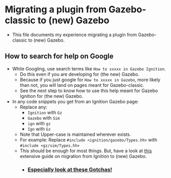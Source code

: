 # Migrating a plugin from Gazebo-classic to (new) Gazebo
- This file documents my experience migrating a plugin from Gazebo-classic to (new) Gazebo.

## How to search for help on Google
- While Googling, use search terms like `How to xxxxx in Gazebo Ignition`.
  - Do this even if you are developing for (the new) Gazebo.
  - Because if you just google for `How to xxxxx in Gazebo`, more likely than not, you will land on pages meant for Gazebo-classic.
  - See the next step to know how to use this help meant for Gazebo Ignition for (the new) Gazebo.
- In any code snippets you get from an Ignition Gazebo page:
  - Replace any:
    - `Ignition` with `Gz`
    - `Gazebo` with `Sim`
    - `ign` with `gz`
    - `Ign` with `Gz`
  - Note that Upper-case is maintained wherever exists.
  - For example: Replace `#include <ignition/gazebo/Types.hh>` with `#include <gz/sim/Types.hh>`
  - This should be enough for most things. But, have a look at [this](https://gazebosim.org/docs/harmonic/migration_from_ignition) extensive guide on migration from Ignition to (new) Gazebo.
    - <u>**<h3>Especially look at these [Gotchas!](https://gazebosim.org/docs/harmonic/migration_from_ignition#gotchas)</h3>**</u>